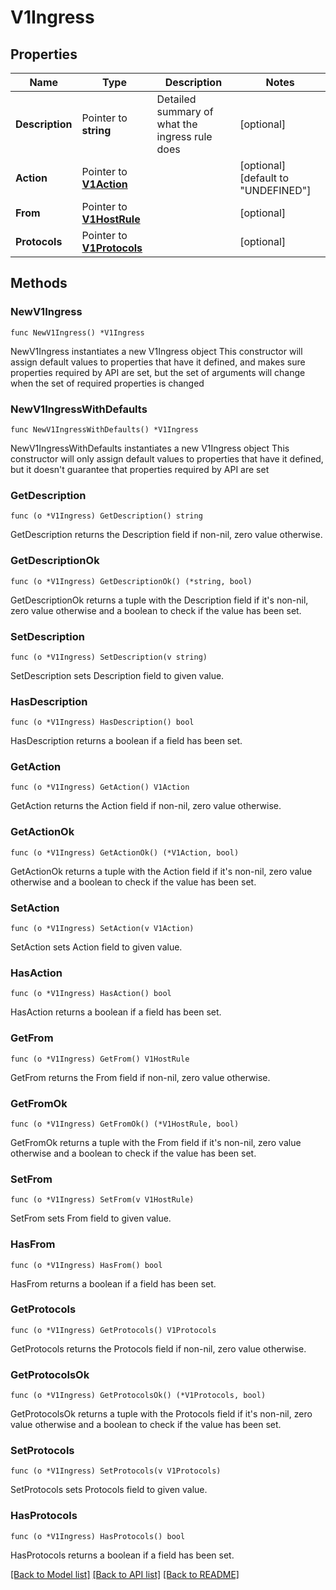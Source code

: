 # V1Ingress

## Properties

Name | Type | Description | Notes
------------ | ------------- | ------------- | -------------
**Description** | Pointer to **string** | Detailed summary of what the ingress rule does | [optional] 
**Action** | Pointer to [**V1Action**](v1Action.md) |  | [optional] [default to "UNDEFINED"]
**From** | Pointer to [**V1HostRule**](v1HostRule.md) |  | [optional] 
**Protocols** | Pointer to [**V1Protocols**](v1Protocols.md) |  | [optional] 

## Methods

### NewV1Ingress

`func NewV1Ingress() *V1Ingress`

NewV1Ingress instantiates a new V1Ingress object
This constructor will assign default values to properties that have it defined,
and makes sure properties required by API are set, but the set of arguments
will change when the set of required properties is changed

### NewV1IngressWithDefaults

`func NewV1IngressWithDefaults() *V1Ingress`

NewV1IngressWithDefaults instantiates a new V1Ingress object
This constructor will only assign default values to properties that have it defined,
but it doesn't guarantee that properties required by API are set

### GetDescription

`func (o *V1Ingress) GetDescription() string`

GetDescription returns the Description field if non-nil, zero value otherwise.

### GetDescriptionOk

`func (o *V1Ingress) GetDescriptionOk() (*string, bool)`

GetDescriptionOk returns a tuple with the Description field if it's non-nil, zero value otherwise
and a boolean to check if the value has been set.

### SetDescription

`func (o *V1Ingress) SetDescription(v string)`

SetDescription sets Description field to given value.

### HasDescription

`func (o *V1Ingress) HasDescription() bool`

HasDescription returns a boolean if a field has been set.

### GetAction

`func (o *V1Ingress) GetAction() V1Action`

GetAction returns the Action field if non-nil, zero value otherwise.

### GetActionOk

`func (o *V1Ingress) GetActionOk() (*V1Action, bool)`

GetActionOk returns a tuple with the Action field if it's non-nil, zero value otherwise
and a boolean to check if the value has been set.

### SetAction

`func (o *V1Ingress) SetAction(v V1Action)`

SetAction sets Action field to given value.

### HasAction

`func (o *V1Ingress) HasAction() bool`

HasAction returns a boolean if a field has been set.

### GetFrom

`func (o *V1Ingress) GetFrom() V1HostRule`

GetFrom returns the From field if non-nil, zero value otherwise.

### GetFromOk

`func (o *V1Ingress) GetFromOk() (*V1HostRule, bool)`

GetFromOk returns a tuple with the From field if it's non-nil, zero value otherwise
and a boolean to check if the value has been set.

### SetFrom

`func (o *V1Ingress) SetFrom(v V1HostRule)`

SetFrom sets From field to given value.

### HasFrom

`func (o *V1Ingress) HasFrom() bool`

HasFrom returns a boolean if a field has been set.

### GetProtocols

`func (o *V1Ingress) GetProtocols() V1Protocols`

GetProtocols returns the Protocols field if non-nil, zero value otherwise.

### GetProtocolsOk

`func (o *V1Ingress) GetProtocolsOk() (*V1Protocols, bool)`

GetProtocolsOk returns a tuple with the Protocols field if it's non-nil, zero value otherwise
and a boolean to check if the value has been set.

### SetProtocols

`func (o *V1Ingress) SetProtocols(v V1Protocols)`

SetProtocols sets Protocols field to given value.

### HasProtocols

`func (o *V1Ingress) HasProtocols() bool`

HasProtocols returns a boolean if a field has been set.


[[Back to Model list]](../README.md#documentation-for-models) [[Back to API list]](../README.md#documentation-for-api-endpoints) [[Back to README]](../README.md)


